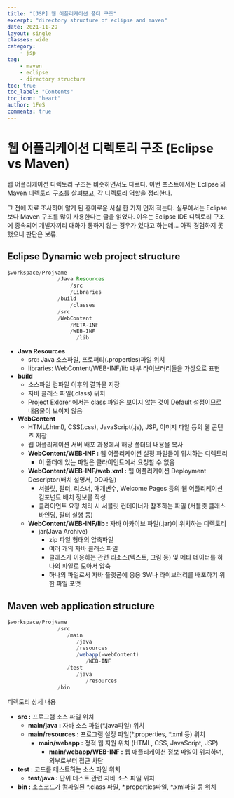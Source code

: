 ```yaml
---
title: "[JSP] 웹 어플리케이션 폴더 구조"
excerpt: "directory structure of eclipse and maven"
date: 2021-11-29
layout: single
classes: wide
category:
    - jsp
tag:
    - maven
    - eclipse
    - directory structure
toc: true
toc_label: "Contents"
toc_icon: "heart"
author: 1FeS
comments: true
---
```


# 웹 어플리케이션 디렉토리 구조 (Eclipse vs Maven)

웹 어플리케이션 디렉토리 구조는 비슷하면서도 다르다. 이번 포스트에서는 Eclipse 와 Maven 디렉토리 구조를 살펴보고, 각 디렉토리 역할을 정리한다.

그 전에 자료 조사하며 알게 된 흥미로운 사실 한 가지 먼저 적는다. 실무에서는 Eclipse 보다 Maven 구조를 많이 사용한다는 글을 읽었다. 이유는 Eclipse IDE 디렉토리 구조에 종속되어 개발자끼리 대화가 통하지 않는 경우가 있다고 하는데... 아직 경험하지 못 했으니 판단은 보류.

## Eclipse Dynamic web project structure

```java
$workspace/ProjName
                /Java Resources
                    /src
                    /Libraries
                /build
                    /classes
                /src
                /WebContent
                    /META-INF
                    /WEB-INF
                      /lib
```

- **Java Resources**
  - src: Java 소스파일, 프로퍼티(.properties)파일 위치
  - libraries: WebContent/WEB-INF/lib 내부 라이브러리들을 가상으로 표현
- **build** 
  - 소스파일 컴파일 이후의 결과물 저장
  - 자바 클래스 파일(.class) 위치
  - Project Exlorer 에서는 class 파일은 보이지 않는 것이 Default 설정이므로 내용물이 보이지 않음
- **WebContent** 
  - HTML(.html), CSS(.css), JavaScript(.js), JSP, 이미지 파일 등의 웹 콘텐츠 저장
  - 웹 어플리케이션 서버 배포 과정에서 해당 폴더의 내용물 복사
  - **WebContent/WEB-INF :** 웹 어플리케이션 설정 파일들이 위치하는 디렉토리
    - 이 폴더에 있는 파일은 클라이언트에서 요청할 수 없음
  - **WebContent/WEB-INF/web.xml :** 웹 어플리케이션 Deployment Descriptor(배치 설명서, DD파일)
    - 서블릿, 필터, 리스너, 매개변수, Welcome Pages 등의 웹 어플리케이션 컴포넌트 배치 정보를 작성
    - 클라이언트 요청 처리 시 서블릿 컨테이너가 참조하는 파일 (서블릿 클래스 바인딩, 필터 실행 등)
  - **WebContent/WEB-INF/lib :** 자바 아카이브 파일(.jar)이 위치하는 디렉토리
    - jar(Java Archive)
      - zip 파일 형태의 압축파일
      - 여러 개의 자바 클래스 파일 
      - 클래스가 이용하는 관련 리소스(텍스트, 그림 등) 및 메타 데이터를 하나의 파일로 모아서 압축
      - 하나의 파일로서 자바 플랫폼에 응용 SW나 라이브러리를 배포하기 위한 파일 포맷

## Maven web application structure

```java
$workspace/ProjName
                /src
                   /main
                      /java
                      /resources
                      /webapp(=webContent)
                         /WEB-INF
                   /test
                      /java
                         /resources
                /bin
```

디렉토리 상세 내용
- **src :** 프로그램 소스 파일 위치 
  - **main/java :** 자바 소스 파일(*.java파일) 위치
  - **main/resources :** 프로그램 설정 파일(*.properties, *.xml 등) 위치
    - **main/webapp :** 정적 웹 자원 위치 (HTML, CSS, JavaScript, JSP)
      - **main/webapp/WEB-INF :** 웹 애플리케이션 정보 파일이 위치하며, 외부로부터 접근 차단
- **test :** 코드를 테스트하는 소스 파일 위치
  - **test/java :** 단위 테스트 관련 자바 소스 파일 위치
- **bin :** 소스코드가 컴파일된 *.class 파일, *.properties파일, *.xml파일 등 위치